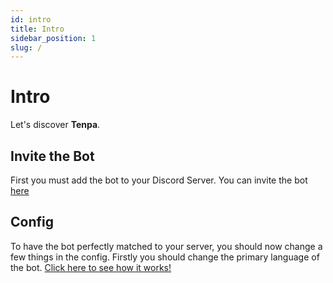 ```yaml
---
id: intro
title: Intro
sidebar_position: 1
slug: /
---
```


# Intro

Let's discover **Tenpa**.

## Invite the Bot
First you must add the bot to your Discord Server. You can invite the bot [here](https://discord.com/api/oauth2/authorize?client_id=917087942604910622&permissions=405848582390&scope=bot%20applications.commands)

## Config
To have the bot perfectly matched to your server, you should now change a few things in the config.
Firstly you should change the primary language of the bot. [Click here to see how it works!](/config/language)
